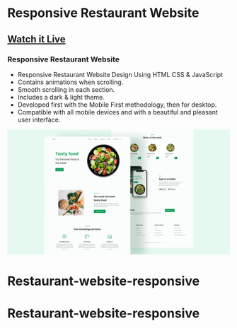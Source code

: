 # Responsive Restaurant Website
## [Watch it Live](https://codeminamo.github.io/Restaurant-website-responsive/)
### Responsive Restaurant Website

- Responsive Restaurant Website Design Using HTML CSS & JavaScript
- Contains animations when scrolling.
- Smooth scrolling in each section.
- Includes a dark & light theme.
- Developed first with the Mobile First methodology, then for desktop.
- Compatible with all mobile devices and with a beautiful and pleasant user interface.


![preview img](/preview.png)
# Restaurant-website-responsive
# Restaurant-website-responsive
